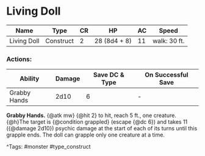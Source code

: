 # Living Doll

| Name | Type | CR | HP | AC | Speed |
|------|------|----|----|----|-------|
| Living Doll | Construct | 2 | 28 (8d4 + 8) | 11 | walk: 30 ft. |

### Actions:

| Ability | Damage | Save DC & Type | On Successful Save |
|---------|--------|----------------|--------------------|
| Grabby Hands | 2d10 | 6 | - |


**Grabby Hands.** {@atk mw} {@hit 2} to hit, reach 5 ft., one creature. {@h}The target is {@condition grappled} (escape {@dc 6}) and takes 11 ({@damage 2d10}) psychic damage at the start of each of its turns until this grapple ends. The doll can grapple only one creature at a time.

^Tags: #monster #type_construct